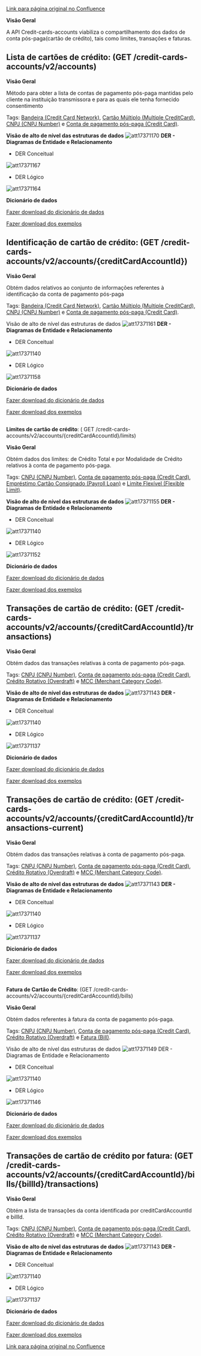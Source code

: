 [Link para página original no Confluence](https://openfinancebrasil.atlassian.net/wiki/spaces/OF/pages/17371053)

**Visão Geral**

A API Credit-cards-accounts viabiliza o compartilhamento dos dados de conta pós-paga(cartão de crédito), tais como limites, transações e faturas.

## **Lista de cartões de crédito:** (GET /credit-cards-accounts/v2/accounts)

**Visão Geral**

Método para obter a lista de contas de pagamento pós-paga mantidas pelo cliente na instituição transmissora e para as quais ele tenha fornecido consentimento

Tags: [Bandeira (Credit Card Network)](https://openfinancebrasil.atlassian.net/wiki/spaces/OF/pages/17379230#Bandeira-%28Credit-Card-Network%29), [Cartão Múltiplo (Multiple CreditCard)](https://openfinancebrasil.atlassian.net/wiki/spaces/OF/pages/17379230#Cart%C3%A3o-M%C3%BAltiplo-%28Multiple-CreditCard%29), [CNPJ (CNPJ Number)](https://openfinancebrasil.atlassian.net/wiki/spaces/OF/pages/17379230#CNPJ-%28CNPJ-Number%29) e [Conta de pagamento pós-paga (Credit Card)](https://openfinancebrasil.atlassian.net/wiki/spaces/OF/pages/17379230#Conta-de-Pagamento-P%C3%B3s-paga-%28Credit-Card%29).

**Visão de alto de nível das estruturas de dados**
![att17371170](Informa%c3%a7%c3%b5es%20Gerais%20-%20Cart%c3%a3o%20de%20Cr%c3%a9dito%20-%20v2.0.1/attachments/TLD_CreditCardAccount_List-f5ed7649.png)
**DER - Diagramas de Entidade e Relacionamento**

- DER Conceitual

![att17371167](Informa%c3%a7%c3%b5es%20Gerais%20-%20Cart%c3%a3o%20de%20Cr%c3%a9dito%20-%20v2.0.1/attachments/DER_CreditCardAccount_List_Conceitual-0e6048e1.png)

- DER Lógico

![att17371164](Informa%c3%a7%c3%b5es%20Gerais%20-%20Cart%c3%a3o%20de%20Cr%c3%a9dito%20-%20v2.0.1/attachments/DER_CreditCardAccount_List_Logico-e2ca0183.png)

**Dicionário de dados**

[Fazer download do dicionário de dados](https://openbanking-brasil.github.io/openapi/dictionary/creditCardsGetAccounts_v2.csv)

[Fazer download dos exemplos](https://openfinancebrasil.atlassian.net/wiki/download/attachments/9863186/accounts.csv?api=v2&amp;download=true)

## **Identificação de cartão de crédito**: (GET /credit-cards-accounts/v2/accounts/{creditCardAccountId})

**Visão Geral**

Obtém dados relativos ao conjunto de informações referentes à identificação da conta de pagamento pós-paga

Tags: [Bandeira (Credit Card Network)](https://openfinancebrasil.atlassian.net/wiki/spaces/OF/pages/17379230#Bandeira-%28Credit-Card-Network%29), [Cartão Múltiplo (Multiple CreditCard)](https://openfinancebrasil.atlassian.net/wiki/spaces/OF/pages/17379230#Cart%C3%A3o-M%C3%BAltiplo-%28Multiple-CreditCard%29), [CNPJ (CNPJ Number)](https://openfinancebrasil.atlassian.net/wiki/spaces/OF/pages/17379230#CNPJ-%28CNPJ-Number%29) e [Conta de pagamento pós-paga (Credit Card)](https://openfinancebrasil.atlassian.net/wiki/spaces/OF/pages/17379230#Conta-de-Pagamento-P%C3%B3s-paga-%28Credit-Card%29).

Visão de alto de nível das estruturas de dados
![att17371161](Informa%c3%a7%c3%b5es%20Gerais%20-%20Cart%c3%a3o%20de%20Cr%c3%a9dito%20-%20v2.0.1/attachments/TLD_CreditCardAccount_Identification-a9737a16.png)
**DER - Diagramas de Entidade e Relacionamento**

- DER Conceitual

![att17371140](Informa%c3%a7%c3%b5es%20Gerais%20-%20Cart%c3%a3o%20de%20Cr%c3%a9dito%20-%20v2.0.1/attachments/DER_CreditCardAccount-62b49dec.png)

- DER Lógico

![att17371158](Informa%c3%a7%c3%b5es%20Gerais%20-%20Cart%c3%a3o%20de%20Cr%c3%a9dito%20-%20v2.0.1/attachments/DER_CreditCardAccount_Identification-c203839a.png)

**Dicionário de dados**

[Fazer download do dicionário de dados](https://openbanking-brasil.github.io/openapi/dictionary/creditCardsGetAccountsCreditCardAccountId_v2.csv)

[Fazer download dos exemplos](https://openfinancebrasil.atlassian.net/wiki/download/attachments/9863186/accounts_creditCardAccountId.csv?api=v2&amp;download=true)

##   
**Limites de cartão de crédito**: ( GET /credit-cards-accounts/v2/accounts/{creditCardAccountId}/limits)

**Visão Geral**

Obtém dados dos limites: de Crédito Total e por Modalidade de Crédito relativos à conta de pagamento pós-paga.

Tags: [CNPJ (CNPJ Number)](https://openfinancebrasil.atlassian.net/wiki/spaces/OF/pages/17379230#CNPJ-%28CNPJ-Number%29), [Conta de pagamento pós-paga (Credit Card)](https://openfinancebrasil.atlassian.net/wiki/spaces/OF/pages/17379230#Conta-de-Pagamento-P%C3%B3s-paga-%28Credit-Card%29), [Empréstimo Cartão Consignado (Payroll Loan)](https://openfinancebrasil.atlassian.net/wiki/spaces/OF/pages/17379230#Empr%C3%A9stimo-Cart%C3%A3o-Consignado-%28Payroll-Loan%29) e [Limite Flexível (Flexible Limit)](https://openfinancebrasil.atlassian.net/wiki/spaces/OF/pages/17379230#Limite-Flex%C3%ADvel-%28Flexible-Limit%29).

**Visão de alto de nível das estruturas de dados**
![att17371155](Informa%c3%a7%c3%b5es%20Gerais%20-%20Cart%c3%a3o%20de%20Cr%c3%a9dito%20-%20v2.0.1/attachments/TLD_CreditCardAccount_Limits-da0b15b9.png)
**DER - Diagramas de Entidade e Relacionamento**

- DER Conceitual

![att17371140](Informa%c3%a7%c3%b5es%20Gerais%20-%20Cart%c3%a3o%20de%20Cr%c3%a9dito%20-%20v2.0.1/attachments/DER_CreditCardAccount-62b49dec.png)

- DER Lógico

![att17371152](Informa%c3%a7%c3%b5es%20Gerais%20-%20Cart%c3%a3o%20de%20Cr%c3%a9dito%20-%20v2.0.1/attachments/DER_CreditCardAccount_Limits-a61a5c76.png)

**Dicionário de dados**

[Fazer download do dicionário de dados](https://openbanking-brasil.github.io/openapi/dictionary/creditCardsGetAccountsCreditCardAccountIdLimits_v2.csv)

[Fazer download dos exemplos](https://openfinancebrasil.atlassian.net/wiki/download/attachments/9863186/accounts_creditCardAccountId_limits.csv?api=v2&amp;download=true)

## **Transações de cartão de crédito**: (GET /credit-cards-accounts/v2/accounts/{creditCardAccountId}/transactions)

**Visão Geral**

Obtém dados das transações relativas à conta de pagamento pós-paga.

Tags: [CNPJ (CNPJ Number)](https://openfinancebrasil.atlassian.net/wiki/spaces/OF/pages/17379230#CNPJ-%28CNPJ-Number%29), [Conta de pagamento pós-paga (Credit Card)](https://openfinancebrasil.atlassian.net/wiki/spaces/OF/pages/17379230#Conta-de-Pagamento-P%C3%B3s-paga-%28Credit-Card%29), [Crédito Rotativo (Overdraft)](https://openfinancebrasil.atlassian.net/wiki/spaces/OF/pages/17379230#Cr%C3%A9dito-Rotativo-%28Overdraft%29) e [MCC (Merchant Category Code)](https://openfinancebrasil.atlassian.net/wiki/spaces/OF/pages/17379230#MCC-%28Merchant-Category-Code%29).

**Visão de alto de nível das estruturas de dados**
![att17371143](Informa%c3%a7%c3%b5es%20Gerais%20-%20Cart%c3%a3o%20de%20Cr%c3%a9dito%20-%20v2.0.1/attachments/TLD_CreditCardAccount_Transactions-30cd2d1e.png)
**DER - Diagramas de Entidade e Relacionamento**

- DER Conceitual

![att17371140](Informa%c3%a7%c3%b5es%20Gerais%20-%20Cart%c3%a3o%20de%20Cr%c3%a9dito%20-%20v2.0.1/attachments/DER_CreditCardAccount-62b49dec.png)

- DER Lógico

![att17371137](Informa%c3%a7%c3%b5es%20Gerais%20-%20Cart%c3%a3o%20de%20Cr%c3%a9dito%20-%20v2.0.1/attachments/DER_CreditCardAccount_Transactions-3ec790c3.png)

**Dicionário de dados**

[Fazer download do dicionário de dados](https://openbanking-brasil.github.io/openapi/dictionary/creditCardsGetAccountsCreditCardAccountIdTransactions_v2.csv)

[Fazer download dos exemplos](https://openfinancebrasil.atlassian.net/wiki/download/attachments/9863186/accounts_creditCardAccountId_transactions.csv?api=v2&amp;download=true)

## **Transações de cartão de crédito**: (GET /credit-cards-accounts/v2/accounts/{creditCardAccountId}/transactions-current)

**Visão Geral**

Obtém dados das transações relativas à conta de pagamento pós-paga.

Tags: [CNPJ (CNPJ Number)](https://openfinancebrasil.atlassian.net/wiki/spaces/OF/pages/17379230#CNPJ-%28CNPJ-Number%29), [Conta de pagamento pós-paga (Credit Card)](https://openfinancebrasil.atlassian.net/wiki/spaces/OF/pages/17379230#Conta-de-Pagamento-P%C3%B3s-paga-%28Credit-Card%29), [Crédito Rotativo (Overdraft)](https://openfinancebrasil.atlassian.net/wiki/spaces/OF/pages/17379230#Cr%C3%A9dito-Rotativo-%28Overdraft%29) e [MCC (Merchant Category Code)](https://openfinancebrasil.atlassian.net/wiki/spaces/OF/pages/17379230#MCC-%28Merchant-Category-Code%29).

**Visão de alto de nível das estruturas de dados**
![att17371143](Informa%c3%a7%c3%b5es%20Gerais%20-%20Cart%c3%a3o%20de%20Cr%c3%a9dito%20-%20v2.0.1/attachments/TLD_CreditCardAccount_Transactions-30cd2d1e.png)
**DER - Diagramas de Entidade e Relacionamento**

- DER Conceitual

![att17371140](Informa%c3%a7%c3%b5es%20Gerais%20-%20Cart%c3%a3o%20de%20Cr%c3%a9dito%20-%20v2.0.1/attachments/DER_CreditCardAccount-62b49dec.png)

- DER Lógico

![att17371137](Informa%c3%a7%c3%b5es%20Gerais%20-%20Cart%c3%a3o%20de%20Cr%c3%a9dito%20-%20v2.0.1/attachments/DER_CreditCardAccount_Transactions-3ec790c3.png)

**Dicionário de dados**

[Fazer download do dicionário de dados](https://openbanking-brasil.github.io/openapi/dictionary/creditCardsGetAccountsCreditCardAccountIdTransactionsCurrent_v2.csv)

[Fazer download dos exemplos](https://openfinancebrasil.atlassian.net/wiki/download/attachments/9863186/accounts_creditCardAccountId_transactions_current.csv?api=v2&amp;download=true)

##   
**Fatura de Cartão de Crédito**: (GET /credit-cards-accounts/v2/accounts/{creditCardAccountId}/bills)

**Visão Geral**

Obtém dados referentes à fatura da conta de pagamento pós-paga.

Tags: [CNPJ (CNPJ Number)](https://openfinancebrasil.atlassian.net/wiki/spaces/OF/pages/17379230#CNPJ-%28CNPJ-Number%29), [Conta de pagamento pós-paga (Credit Card)](https://openfinancebrasil.atlassian.net/wiki/spaces/OF/pages/17379230#Conta-de-Pagamento-P%C3%B3s-paga-%28Credit-Card%29), [Crédito Rotativo (Overdraft)](https://openfinancebrasil.atlassian.net/wiki/spaces/OF/pages/17379230#Cr%C3%A9dito-Rotativo-%28Overdraft%29) e [Fatura (Bill)](https://openfinancebrasil.atlassian.net/wiki/spaces/OF/pages/17379230#Fatura-%28Bill%29).

Visão de alto de nível das estruturas de dados
![att17371149](Informa%c3%a7%c3%b5es%20Gerais%20-%20Cart%c3%a3o%20de%20Cr%c3%a9dito%20-%20v2.0.1/attachments/TLD_CreditCardAccount_Bill-18fa37a9.png)
DER - Diagramas de Entidade e Relacionamento

- DER Conceitual

![att17371140](Informa%c3%a7%c3%b5es%20Gerais%20-%20Cart%c3%a3o%20de%20Cr%c3%a9dito%20-%20v2.0.1/attachments/DER_CreditCardAccount-62b49dec.png)

- DER Lógico

![att17371146](Informa%c3%a7%c3%b5es%20Gerais%20-%20Cart%c3%a3o%20de%20Cr%c3%a9dito%20-%20v2.0.1/attachments/DER_CreditCardAccount_Bill-eafe4a52.png)

**Dicionário de dados**

[Fazer download do dicionário de dados](https://openbanking-brasil.github.io/openapi/dictionary/creditCardsGetAccountsCreditCardAccountIdBills_v2.csv)

[Fazer download dos exemplos](https://openfinancebrasil.atlassian.net/wiki/download/attachments/9863186/accounts_creditCardAccountId_bills.csv?api=v2&amp;download=true)

## **Transações de cartão de crédito por fatura**: (GET /credit-cards-accounts/v2/accounts/{creditCardAccountId}/bills/{billId}/transactions)

**Visão Geral**

Obtém a lista de transações da conta identificada por creditCardAccountId e billId.

Tags: [CNPJ (CNPJ Number)](https://openfinancebrasil.atlassian.net/wiki/spaces/OF/pages/17379230#CNPJ-%28CNPJ-Number%29), [Conta de pagamento pós-paga (Credit Card)](https://openfinancebrasil.atlassian.net/wiki/spaces/OF/pages/17379230#Conta-de-Pagamento-P%C3%B3s-paga-%28Credit-Card%29), [Crédito Rotativo (Overdraft)](https://openfinancebrasil.atlassian.net/wiki/spaces/OF/pages/17379230#Cr%C3%A9dito-Rotativo-%28Overdraft%29) e [MCC (Merchant Category Code)](https://openfinancebrasil.atlassian.net/wiki/spaces/OF/pages/17379230#MCC-%28Merchant-Category-Code%29).

**Visão de alto de nível das estruturas de dados**
![att17371143](Informa%c3%a7%c3%b5es%20Gerais%20-%20Cart%c3%a3o%20de%20Cr%c3%a9dito%20-%20v2.0.1/attachments/TLD_CreditCardAccount_Transactions-30cd2d1e.png)
**DER - Diagramas de Entidade e Relacionamento**

- DER Conceitual

![att17371140](Informa%c3%a7%c3%b5es%20Gerais%20-%20Cart%c3%a3o%20de%20Cr%c3%a9dito%20-%20v2.0.1/attachments/DER_CreditCardAccount-62b49dec.png)

- DER Lógico

![att17371137](Informa%c3%a7%c3%b5es%20Gerais%20-%20Cart%c3%a3o%20de%20Cr%c3%a9dito%20-%20v2.0.1/attachments/DER_CreditCardAccount_Transactions-3ec790c3.png)

**Dicionário de dados**

[Fazer download do dicionário de dados](https://openbanking-brasil.github.io/openapi/dictionary/creditCardsGetAccountsCreditCardAccountIdBillsBillIdTransactions_v2.csv)

[Fazer download dos exemplos](https://openfinancebrasil.atlassian.net/wiki/download/attachments/9863186/accounts_creditCardAccountId_bills_billId_transactions.csv?api=v2&amp;download=true)

[Link para página original no Confluence](https://openfinancebrasil.atlassian.net/wiki/spaces/OF/pages/17371053)